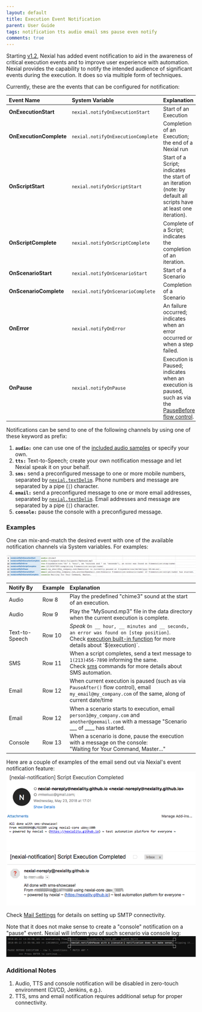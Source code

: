 ```yaml
---
layout: default
title: Execution Event Notification
parent: User Guide
tags: notification tts audio email sms pause even notify
comments: true
---
```



Starting [v1.2](../release/nexial-core-v1.2.changelog), Nexial has added event notification to aid in the awareness of
critical execution events and to improve user experience with automation. Nexial provides the capability to notify
the intended audience of significant events during the execution. It does so via multiple form of techniques.

Currently, these are the events that can be configured for notification:

  | Event Name              | System Variable                    | Explanation                                         |
  |:------------------------|:-----------------------------------|:----------------------------------------------------|
  | **OnExecutionStart**    | `nexial.notifyOnExecutionStart`    | Start of an Execution
  | **OnExecutionComplete** | `nexial.notifyOnExecutionComplete` | Completion of an Execution; the end of a Nexial run |
  | **OnScriptStart**       | `nexial.notifyOnScriptStart`       | Start of a Script; indicates the start of an iteration (note: by default all scripts have at least one iteration). |    
  | **OnScriptComplete**    | `nexial.notifyOnScriptComplete`    | Complete of a Script; indicates the completion of an iteration. |
  | **OnScenarioStart**     | `nexial.notifyOnScenarioStart`     | Start of a Scenario                                 |
  | **OnScenarioComplete**  | `nexial.notifyOnScenarioComplete`  | Completion of a Scenario                            |
  | **OnError**             | `nexial.notifyOnError`             | An failure occurred; indicates when an error occurred or when a step failed. |
  | **OnPause**             | `nexial.notifyOnPause`             | Execution is Paused; indicates when an execution is paused, such as via the [PauseBefore flow control](../flowcontrols/index#pausebefore()-/-pauseafter()). |

Notifications can be send to one of the following channels by using one of these keyword as prefix:
1. **`audio:`** one can use one of the [included audio samples](../commands/sound/play(audio)#example) or specify your 
   own.
2. **`tts:`** Text-to-Speech; create your own notification message and let Nexial speak it on your behalf.
3. **`sms:`** send a preconfigured message to one or more mobile numbers, separated by 
   [`nexial.textDelim`](../systemvars/index#nexial.textDelim). Phone numbers and message are separated by a pipe 
   (`|`) character.
4. **`email:`** send a preconfigured message to one or more email addresses, separated by 
   [`nexial.textDelim`](../systemvars/index#nexial.textDelim). Email addresses and message are separated by a pipe 
   (`|`) character.
5. **`console:`** pause the console with a preconfigured message.


### Examples
One can mix-and-match the desired event with one of the available notification channels via System variables. For 
examples:

![](image/EventNotification_01.png)

  | Notify By      | Example | Explanation                                                                              |
  |:---------------|:--------|:-----------------------------------------------------------------------------------------|
  | Audio          | Row 8   | Play the predefined "chime3" sound at the start of an execution.                         |
  | Audio          | Row 9   | Play the "MySound.mp3" file in the data directory when the current execution is complete.|
  | Text-to-Speech | Row 10  | _Speak_ `On __ hour, __ minutes and __ seconds, an error was found on [step position]`.<br/>Check [execution built-in function](../functions/$(execution)) for more details about `$(execution)`.|
  | SMS            | Row 11  | When a script completes, send a text message to `1(213)456-7890` informing the same.<br/>Check [sms](../commands/sms/index) commands for more details about SMS automation. |
  | Email          | Row 12  | When current execution is paused (such as via `PauseAfter()` flow control), email <br/>`my_email@my_company.com` of the same, along of current date/time |
  | Email          | Row 12  | When a scenario starts to execution, email `person1@my_company.com` and <br/>`another@geemail.com` with a message "Scenario ___ of ____ has started. |
  | Console        | Row 13  | When a scenario is done, pause the execution with a message on the console: <br/>"Waiting for Your Command, Master..." |

Here are a couple of examples of the email send out via Nexial's event notification feature:<br/>
 ![](image/ExecutionNotification_05.png)<br/>
 ![](image/ExecutionNotification_06.png)<br/>

Check [Mail Settings](../commands/mail/index#mail-settings) for details on setting up SMTP connectivity.

Note that it does not make sense to create a "console" notification on a "pause" event.  Nexial will inform you of 
such scenario via console log:<br/>
 ![](image/ExecutionNotification_08.png)


### Additional Notes
1. Audio, TTS and console notification will be disabled in zero-touch environment (CI/CD, Jenkins, e.g.).
2. TTS, sms and email notification requires additional setup for proper connectivity. 

